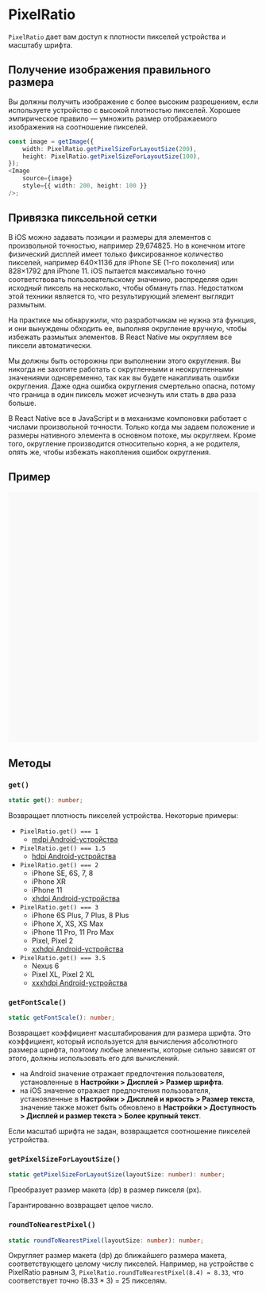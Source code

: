 # PixelRatio

`PixelRatio` дает вам доступ к плотности пикселей устройства и масштабу шрифта.

## Получение изображения правильного размера

Вы должны получить изображение с более высоким разрешением, если используете устройство с высокой плотностью пикселей. Хорошее эмпирическое правило — умножить размер отображаемого изображения на соотношение пикселей.

```ts
const image = getImage({
    width: PixelRatio.getPixelSizeForLayoutSize(200),
    height: PixelRatio.getPixelSizeForLayoutSize(100),
});
<Image
    source={image}
    style={{ width: 200, height: 100 }}
/>;
```

## Привязка пиксельной сетки

В iOS можно задавать позиции и размеры для элементов с произвольной точностью, например 29,674825. Но в конечном итоге физический дисплей имеет только фиксированное количество пикселей, например 640×1136 для iPhone SE (1-го поколения) или 828×1792 для iPhone 11. iOS пытается максимально точно соответствовать пользовательскому значению, распределяя один исходный пиксель на несколько, чтобы обмануть глаз. Недостатком этой техники является то, что результирующий элемент выглядит размытым.

На практике мы обнаружили, что разработчикам не нужна эта функция, и они вынуждены обходить ее, выполняя округление вручную, чтобы избежать размытых элементов. В React Native мы округляем все пиксели автоматически.

Мы должны быть осторожны при выполнении этого округления. Вы никогда не захотите работать с округленными и неокругленными значениями одновременно, так как вы будете накапливать ошибки округления. Даже одна ошибка округления смертельно опасна, потому что граница в один пиксель может исчезнуть или стать в два раза больше.

В React Native все в JavaScript и в механизме компоновки работает с числами произвольной точности. Только когда мы задаем положение и размеры нативного элемента в основном потоке, мы округляем. Кроме того, округление производится относительно корня, а не родителя, опять же, чтобы избежать накопления ошибок округления.

## Пример

<div data-snack-id="@bndby/pixelratio-example" data-snack-platform="web" data-snack-preview="true" data-snack-theme="light" style="overflow:hidden;background:#F9F9F9;border:1px solid var(--color-border);border-radius:4px;height:505px;width:100%"></div>

## Методы

### `get()`

```ts
static get(): number;
```

Возвращает плотность пикселей устройства. Некоторые примеры:

-   `PixelRatio.get() === 1`
    -   [mdpi Android-устройства](https://material.io/tools/devices/)
-   `PixelRatio.get() === 1.5`
    -   [hdpi Android-устройства](https://material.io/tools/devices/)
-   `PixelRatio.get() === 2`
    -   iPhone SE, 6S, 7, 8
    -   iPhone XR
    -   iPhone 11
    -   [xhdpi Android-устройства](https://material.io/tools/devices/)
-   `PixelRatio.get() === 3`
    -   iPhone 6S Plus, 7 Plus, 8 Plus
    -   iPhone X, XS, XS Max
    -   iPhone 11 Pro, 11 Pro Max
    -   Pixel, Pixel 2
    -   [xxhdpi Android-устройства](https://material.io/tools/devices/)
-   `PixelRatio.get() === 3.5`
    -   Nexus 6
    -   Pixel XL, Pixel 2 XL
    -   [xxxhdpi Android-устройства](https://material.io/tools/devices/)

### `getFontScale()`

```ts
static getFontScale(): number;
```

Возвращает коэффициент масштабирования для размера шрифта. Это коэффициент, который используется для вычисления абсолютного размера шрифта, поэтому любые элементы, которые сильно зависят от этого, должны использовать его для вычислений.

-   на Android значение отражает предпочтения пользователя, установленные в **Настройки > Дисплей > Размер шрифта**.
-   на iOS значение отражает предпочтения пользователя, установленные в **Настройки > Дисплей и яркость > Размер текста**, значение также может быть обновлено в **Настройки > Доступность > Дисплей и размер текста > Более крупный текст**.

Если масштаб шрифта не задан, возвращается соотношение пикселей устройства.

### `getPixelSizeForLayoutSize()`

```ts
static getPixelSizeForLayoutSize(layoutSize: number): number;
```

Преобразует размер макета (dp) в размер пикселя (px).

Гарантированно возвращает целое число.

### `roundToNearestPixel()`

```ts
static roundToNearestPixel(layoutSize: number): number;
```

Округляет размер макета (dp) до ближайшего размера макета, соответствующего целому числу пикселей. Например, на устройстве с PixelRatio равным 3, `PixelRatio.roundToNearestPixel(8.4) = 8.33`, что соответствует точно (8.33 \* 3) = 25 пикселям.
